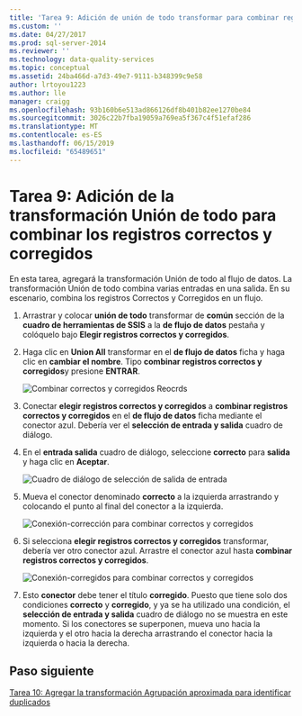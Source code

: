 ```yaml
---
title: 'Tarea 9: Adición de unión de todo transformar para combinar registros correctos y corregidos | Microsoft Docs'
ms.custom: ''
ms.date: 04/27/2017
ms.prod: sql-server-2014
ms.reviewer: ''
ms.technology: data-quality-services
ms.topic: conceptual
ms.assetid: 24ba466d-a7d3-49e7-9111-b348399c9e58
author: lrtoyou1223
ms.author: lle
manager: craigg
ms.openlocfilehash: 93b160b6e513ad866126df8b401b82ee1270be84
ms.sourcegitcommit: 3026c22b7fba19059a769ea5f367c4f51efaf286
ms.translationtype: MT
ms.contentlocale: es-ES
ms.lasthandoff: 06/15/2019
ms.locfileid: "65489651"
---
```

# <a name="task-9-adding-union-all-transform-to-combine-correct-and-corrected-records"></a>Tarea 9: Adición de la transformación Unión de todo para combinar los registros correctos y corregidos
  En esta tarea, agregará la transformación Unión de todo al flujo de datos. La transformación Unión de todo combina varias entradas en una salida. En su escenario, combina los registros Correctos y Corregidos en un flujo.  
  
1.  Arrastrar y colocar **unión de todo** transformar de **común** sección de la **cuadro de herramientas de SSIS** a la **de flujo de datos** pestaña y colóquelo bajo **Elegir registros correctos y corregidos**.  
  
2.  Haga clic en **Union All** transformar en el **de flujo de datos** ficha y haga clic en **cambiar el nombre**. Tipo **combinar registros correctos y corregidos**y presione **ENTRAR**.  
  
     ![Combinar correctos y corregidos Reocrds](../../2014/tutorials/media/et-addinguattocombinecacrecords-01.jpg "combinar Reocrds correctos y corregidos")  
  
3.  Conectar **elegir registros correctos y corregidos** a **combinar registros correctos y corregidos** en el **de flujo de datos** ficha mediante el conector azul. Debería ver el **selección de entrada y salida** cuadro de diálogo.  
  
4.  En el **entrada salida** cuadro de diálogo, seleccione **correcto** para **salida** y haga clic en **Aceptar**.  
  
     ![Cuadro de diálogo de selección de salida de entrada](../../2014/tutorials/media/et-addinguattocombinecacrecords-02.jpg "salida cuadro de diálogo de selección de entrada")  
  
5.  Mueva el conector denominado **correcto** a la izquierda arrastrando y colocando el punto al final del conector a la izquierda.  
  
     ![Conexión-corrección para combinar correctos y corregidos](../../2014/tutorials/media/et-addinguattocombinecacrecords-03.jpg "conexión-corrección para combinar correctos y corregidos")  
  
6.  Si selecciona **elegir registros correctos y corregidos** transformar, debería ver otro conector azul. Arrastre el conector azul hasta **combinar registros correctos y corregidos**.  
  
     ![Conexión-corregidos para combinar correctos y corregidos](../../2014/tutorials/media/et-addinguattocombinecacrecords-04.jpg "conexión-corregidos para combinar correctos y corregidos")  
  
7.  Esto **conector** debe tener el título **corregido**. Puesto que tiene solo dos condiciones **correcto** y **corregido**, y ya se ha utilizado una condición, el **selección de entrada y salida** cuadro de diálogo no se muestra en este momento. Si los conectores se superponen, mueva uno hacia la izquierda y el otro hacia la derecha arrastrando el conector hacia la izquierda o hacia la derecha.  
  
## <a name="next-step"></a>Paso siguiente  
 [Tarea 10: Agregar la transformación Agrupación aproximada para identificar duplicados](../../2014/tutorials/task-10-adding-fuzzy-group-transform-to-identify-duplicates.md)  
  
  

